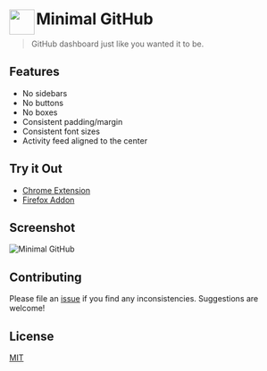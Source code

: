 # <img src="icons/128.png" width="45" align="left"> Minimal GitHub

> GitHub dashboard just like you wanted it to be.

## Features

- No sidebars
- No buttons
- No boxes
- Consistent padding/margin
- Consistent font sizes
- Activity feed aligned to the center

## Try it Out

- [Chrome Extension](https://chrome.google.com/webstore/detail/minimal-github/hpcjfhednekpbnndkceoaoippdogepae)
- [Firefox Addon](https://addons.mozilla.org/en-US/firefox/addon/minimal-github/)

## Screenshot

![Minimal GitHub](https://i.imgur.com/Z0tIYyc.png)

## Contributing

Please file an [issue](https://github.com/mesaugat/minimal-github/issues/new) if you find any inconsistencies. Suggestions are welcome!

## License

[MIT](LICENSE)
